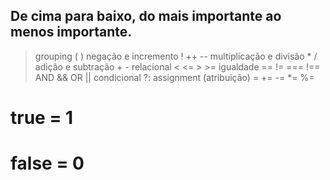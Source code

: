 ## De cima para baixo, do mais importante ao menos importante.

> grouping                      ( )
> negação e incremento          ! ++ --
> multiplicação e divisão       * /
> adição e subtração            + -
> relacional                    < <= > >=
> igualdade                     == != === !==
> AND                           && 
> OR                            ||
> condicional                   ?:
> assignment (atribuição)       = += -= *= %= 

# true = 1
# false = 0